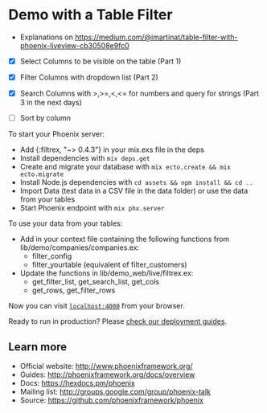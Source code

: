 # Demo with a Table Filter

* Explanations on https://medium.com/@imartinat/table-filter-with-phoenix-liveview-cb30508e9fc0

- [X] Select Columns to be visible on the table (Part 1)
- [X] Filter Columns with dropdown list (Part 2)
- [X] Search Columns with >,>=,<,<=  for numbers and query for strings (Part 3 in the next days)
- [ ] Sort by column


To start your Phoenix server:

  * Add {:filtrex, "~> 0.4.3"} in your mix.exs file in the deps
  * Install dependencies with `mix deps.get`
  * Create and migrate your database with `mix ecto.create && mix ecto.migrate`
  * Install Node.js dependencies with `cd assets && npm install && cd ..`
  * Import Data (test data in a CSV file in the data folder) or use the data from your tables
  * Start Phoenix endpoint with `mix phx.server`
  

To use your data from your tables:

  * Add in your context file containing the following functions from lib/demo/companies/companies.ex:
    * filter_config
    * filter_yourtable (equivalent of filter_customers)
  * Update the functions in lib/demo_web/live/filtrex.ex:
    * get_filter_list, get_search_list, get_cols
    * get_rows, get_filter_rows


Now you can visit [`localhost:4000`](http://localhost:4000) from your browser.

Ready to run in production? Please [check our deployment guides](https://hexdocs.pm/phoenix/deployment.html).

## Learn more

  * Official website: http://www.phoenixframework.org/
  * Guides: http://phoenixframework.org/docs/overview
  * Docs: https://hexdocs.pm/phoenix
  * Mailing list: http://groups.google.com/group/phoenix-talk
  * Source: https://github.com/phoenixframework/phoenix
